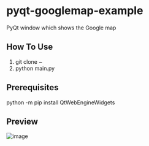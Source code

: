 # pyqt-googlemap-example
PyQt window which shows the Google map

## How To Use
1. git clone ~
2. python main.py

## Prerequisites
python -m pip install QtWebEngineWidgets 

## Preview

![image](https://user-images.githubusercontent.com/55078043/211472004-4385cc61-db7d-4bab-bb62-0b9e4919b530.png)
